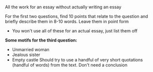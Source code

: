 All the work for an essay without actually writing an essay

For the first two questions, find 10 points that relate to the question and briefly describe them in 8-10 words. Leave them in point form
 - You won't use all of these for an actual essay, just list them off

**Some motifs for the third question:**
 - Unmarried woman
 - Jealous sister
 - Empty castle
Should try to use a handful of very short quotations (handful of words) from the text.
Don't need a conclusion